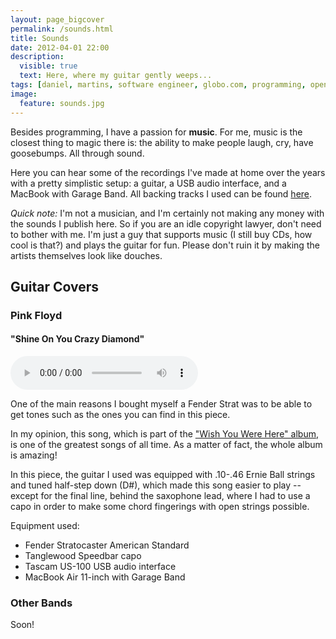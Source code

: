 ```yaml
---
layout: page_bigcover
permalink: /sounds.html
title: Sounds
date: 2012-04-01 22:00
description:
  visible: true
  text: Here, where my guitar gently weeps...
tags: [daniel, martins, software engineer, globo.com, programming, open source, about, who is]
image:
  feature: sounds.jpg
---
```


Besides programming, I have a passion for **music**. For me, music is the
closest thing to magic there is: the ability to make people laugh, cry, have
goosebumps. All through sound.

Here you can hear some of the recordings I've made at home over the years with
a pretty simplistic setup: a guitar, a USB audio interface, and a MacBook
with Garage Band. All backing tracks I used can be found
[here](http://www.guitarbackingtrack.com).

_Quick note:_ I'm not a musician, and I'm certainly not making any money with
the sounds I publish here. So if you are an idle copyright lawyer, don't need
to bother with me. I'm just a guy that supports music (I still buy CDs, how
cool is that?) and plays the guitar for fun. Please don't ruin it by making
the artists themselves look like douches.

## Guitar Covers

### Pink Floyd

#### "Shine On You Crazy Diamond"

<p>
  <audio controls>
    <source src="https://s3.amazonaws.com/danielmartins-blog/sounds/shine-on-you-crazy-diamond.mp3" type="audio/mpeg">
  </audio>
</p>

One of the main reasons I bought myself a Fender Strat was to be able to get
tones such as the ones you can find in this piece.

In my opinion, this song, which is part of the
["Wish You Were Here" album](http://en.wikipedia.org/wiki/Wish_You_Were_Here_(Pink_Floyd_album)),
is one of the greatest songs of all time. As a matter of fact, the whole album
is amazing!

In this piece, the guitar I used was equipped with .10-.46 Ernie Ball strings
and tuned half-step down (D#), which made this song easier to play -- except
for the final line, behind the saxophone lead, where I had to use a capo in
order to make some chord fingerings with open strings possible.

Equipment used:

* Fender Stratocaster American Standard
* Tanglewood Speedbar capo
* Tascam US-100 USB audio interface
* MacBook Air 11-inch with Garage Band

### Other Bands

Soon!
